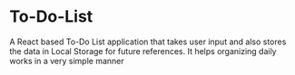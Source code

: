 # To-Do-List
A React based To-Do List application that takes user input and also stores the data in Local Storage for future references. It helps organizing daily works in a very simple manner

